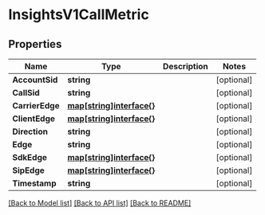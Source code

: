 # InsightsV1CallMetric

## Properties

Name | Type | Description | Notes
------------ | ------------- | ------------- | -------------
**AccountSid** | **string** |  | [optional] 
**CallSid** | **string** |  | [optional] 
**CarrierEdge** | [**map[string]interface{}**](.md) |  | [optional] 
**ClientEdge** | [**map[string]interface{}**](.md) |  | [optional] 
**Direction** | **string** |  | [optional] 
**Edge** | **string** |  | [optional] 
**SdkEdge** | [**map[string]interface{}**](.md) |  | [optional] 
**SipEdge** | [**map[string]interface{}**](.md) |  | [optional] 
**Timestamp** | **string** |  | [optional] 

[[Back to Model list]](../README.md#documentation-for-models) [[Back to API list]](../README.md#documentation-for-api-endpoints) [[Back to README]](../README.md)


